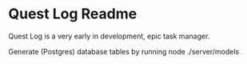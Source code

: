 # Quest Log Readme

Quest Log is a very early in development, epic task manager. 

Generate (Postgres) database tables by running node ./server/models
